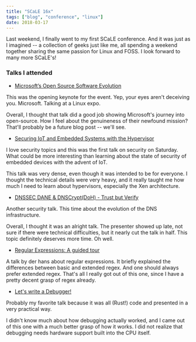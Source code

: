 ```yaml
---
title: "SCaLE 16x"
tags: ["blog", "conference", "linux"]
date: 2018-03-17
---
```


Last weekend, I finally went to my first SCaLE conference. And it was just as I
imagined -- a collection of geeks just like me, all spending a weekend together
sharing the same passion for Linux and FOSS. I look forward to many more
SCaLE's!


### Talks I attended

 - [Microsoft’s Open Source Software Evolution](https://www.socallinuxexpo.org/scale/16x/presentations/microsoft%E2%80%99s-open-source-software-evolution)

 This was the opening keynote for the event. Yep, your eyes aren't deceiving
 you.  Microsoft. Talking at a Linux expo.

 Overall, I thought that talk did a good job showing Microsoft's journey into
 open-source. How I feel about the genuineness of their newfound mission?
 That'll probably be a future blog post -- we'll see.

 - [Securing IoT and Embedded Systems with the Hypervisor](https://www.socallinuxexpo.org/scale/16x/presentations/securing-iot-and-embedded-systems-hypervisor)

 I love security topics and this was the first talk on security on Saturday.
 What could be more interesting than learning about the state of security of
 embedded devices with the advent of IoT.

 This talk was very dense, even though it was intended to be for everyone. I
 thought the technical details were very heavy, and it really taught me how
 much I need to learn about hypervisors, especially the Xen architecture.

 - [DNSSEC DANE & DNSCrypt(DoH) - Trust but Verify](https://www.socallinuxexpo.org/scale/16x/presentations/dnssec-dane-dnscryptdoh-trust-verify)

 Another security talk. This time about the evolution of the DNS infrastructure.

 Overall, I thought it was an alright talk. The presenter showed up late, not
 sure if there were technical difficulties, but it nearly cut the talk in half.
 This topic definitely deserves more time. Oh well.

 - [Regular Expressions: A guided tour](https://www.socallinuxexpo.org/scale/16x/presentations/regular-expressions-guided-tour)

 A talk by der hans about regular expressions. It briefly explained the
 differences between basic and extended regex. And one should always prefer
 extended regex. That's all I really got out of this one, since I have a pretty
 decent grasp of regex already.

 - [Let's write a Debugger!](https://www.socallinuxexpo.org/scale/16x/presentations/lets-write-debugger)

 Probably my favorite talk because it was all (Rust!) code and presented in a
 very practical way.

 I didn't know much about how debugging actually worked, and I came out of
 this one with a much better grasp of how it works. I did not realize that
 debugging needs hardware support built into the CPU itself.
